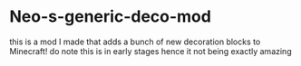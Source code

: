 # Neo-s-generic-deco-mod
this is a mod I made that adds a bunch of new decoration blocks to Minecraft!
do note this is in early stages hence it not being exactly amazing
